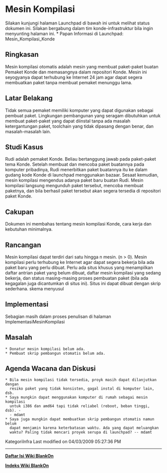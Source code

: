 # Mesin Kompilasi
Silakan kunjungi halaman Launchpad di bawah ini untuk melihat status dokumen
ini. Silakan bergabung dalam tim ​konde-infrastruktur bila ingin menyunting
halaman ini.
    * Papan Informasi di Launchpad: ​Mesin_Kompilasi_Konde

## Ringkasan
Mesin kompilasi otomatis adalah mesin yang membuat paket-paket buatan Pemaket
Konde dan memasangnya dalam repositori Konde. Mesin ini seyogyanya dapat
terhubung ke Internet 24 jam agar dapat segera membuatkan paket tanpa membuat
pemaket menunggu lama.

## Latar Belakang
Tidak semua pemaket memiliki komputer yang dapat digunakan sebagai pembuat
paket. Lingkungan pembangunan yang seragam dibutuhkan untuk membuat paket-paket
yang dapat diinstal tanpa ada masalah ketergantungan paket, toolchain yang
tidak dipasang dengan benar, dan masalah-masalah lain.

## Studi Kasus
Rudi adalah pemaket Konde. Beliau bertanggung jawab pada paket-paket tema
Konde. Setelah membuat dan mencoba paket buatannya pada komputer pribadinya,
Rudi menerbitkan paket buatannya itu ke dalam gudang kode Konde di launchpad
menggunakan bazaar. Sesaat kemudian, mesin kompilasi mengendus adanya paket
baru buatan Rudi. Mesin kompilasi langsung mengunduh paket tersebut, mencoba
membuat paketnya, dan bila berhasil paket tersebut akan segera tersedia di
repositori paket Konde.

## Cakupan
Dokumen ini membahas tentang mesin kompilasi Konde, cara kerja dan kebutuhan
minimalnya.

## Rancangan
Mesin kompilasi dapat terdiri dari satu hingga n mesin. (n > 0).
Mesin kompilasi perlu terhubung ke Internet agar dapat segera bekerja bila ada
paket baru yang perlu dibuat.
Perlu ada situs khusus yang menampilkan daftar antrian paket yang belum dibuat,
daftar mesin kompilasi yang sedang bekerja, dan status masing-masing proses
pembuatan paket (bila ada kegagalan juga dicantumkan di situs ini). Situs ini
dapat dibuat dengan skrip sederhana.
skema menyusul

## Implementasi
Sebagian masih dalam proses penulisan di halaman ImplementasiMesinKompilasi

## Masalah
    * Donatur mesin kompilasi belum ada.
    * Pembuat skrip pembangun otomatis belum ada.

## Agenda Wacana dan Diskusi
    * Bila mesin kompilasi tidak tersedia, proyk masih dapat dilanjutkan dengan
      resiko paket yang tidak konsisten, gagal instal di komputer lain, dsb.
    * Saya mungkin dapat menggunakan komputer di rumah sebagai mesin kompilasi
      untuk i386 dan amd64 tapi tidak reliabel (reboot, beban tinggi, dsb). -
      - mdamt
    * Saya juga mungkin dapat membuatkan skrip pembangun otomatis namun belum
      dapat menjamin karena keterbatasan waktu. Ada yang dapat meluangkan
      waktu? Paling tidak mencari proyek serupa di launchpad? -- mdamt

KategoriInfra
Last modified on 04/03/2009 05:27:36 PM
 
 
---
[**Daftar Isi Wiki BlankOn**](/wiki/DaftarIsi/index.html)
 
[**Indeks Wiki BlankOn**](/wiki/Indeks.html)
